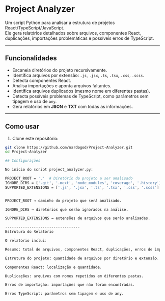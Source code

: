 # Project Analyzer

Um script Python para analisar a estrutura de projetos React/TypeScript/JavaScript.  
Ele gera relatórios detalhados sobre arquivos, componentes React, duplicações, importações problemáticas e possíveis erros de TypeScript.

---

## Funcionalidades

- Escaneia diretórios do projeto recursivamente.
- Identifica arquivos por extensão: `.js`, `.jsx`, `.ts`, `.tsx`, `.css`, `.scss`.
- Detecta componentes React.
- Analisa importações e aponta arquivos faltantes.
- Identifica arquivos duplicados (mesmo nome em diferentes pastas).
- Detecta possíveis problemas de TypeScript, como parâmetros sem tipagem e uso de `any`.
- Gera relatórios em **JSON** e **TXT** com todas as informações.

---

## Como usar

1. Clone este repositório:

```bash
git clone https://github.com/nardogod/Project-Analyzer.git
cd Project-Analyzer

## Configurações

No início do script project_analyzer.py:

PROJECT_ROOT = '.'  # Diretório do projeto a ser analisado
IGNORE_DIRS = ['.git', '.next', 'node_modules', 'coverage', '.history']
SUPPORTED_EXTENSIONS = ['.js', '.jsx', '.ts', '.tsx', '.css', '.scss']


PROJECT_ROOT → caminho do projeto que será analisado.

IGNORE_DIRS → diretórios que serão ignorados na análise.

SUPPORTED_EXTENSIONS → extensões de arquivos que serão analisadas.

----------------------------------
Estrutura do Relatório

O relatório inclui:

Resumo: total de arquivos, componentes React, duplicações, erros de importação e arquivos com potenciais erros TypeScript.

Estrutura do projeto: quantidade de arquivos por diretório e extensão.

Componentes React: localização e quantidade.

Duplicações: arquivos com nomes repetidos em diferentes pastas.

Erros de importação: importações que não foram encontradas.

Erros TypeScript: parâmetros sem tipagem e uso de any.
